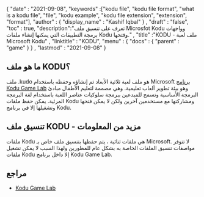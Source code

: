 {
  "date" : "2021-09-08",
  "keywords" :["kodu file", "kodu file format", "what is a kodu file", "file", "kodu example", "kodu file extension", "extension", "format"],
  "author" : {
    "display_name" : "Kashif Iqbal"
} ,
  "draft" : "false",
  "toc" : true,
  "description":"تعرف على تنسيق ملف Microsfot Kodu وواجهات برمجة التطبيقات التي يمكنها إنشاء ملفات Kodu وفتحها." ,
  "title" :"KODU - ملف لعبة Microsoft Kodu" ,
  "linktitle" : "KODU",
  "menu" : {
    "docs" : {
      "parent" : "game"
}
} ,
  "lastmod" : "2021-09-08"
}

## ما هو ملف KODU؟

ملف .kudo هو ملف لعبة ثلاثية الأبعاد تم إنشاؤه وحفظه باستخدام Microsoft [برنامج Kodu Game Lab](https://www.kodugamelab.com/) وهو بيئة تطوير ألعاب تعليمية. وهي مصممة لتعليم الأطفال مبادئ البرمجة الأساسية وتسمح للمبدعين ببرمجة سلوكيات عناصر اللعبة باستخدام لغة البرمجة المرئية. يمكن حفظ ملفات Kodu ومشاركتها مع مستخدمين آخرين ولكن لا يمكن فتحها وتشغيلها إلا في برنامج Kodu.

## تنسيق ملف KODU - مزيد من المعلومات

ملفات Kodu هي ملفات ثنائية ، يتم حفظها بتنسيق ملف خاص بـ Microsoft. لا تتوفر مواصفات تنسيق الملفات الخاصة به بشكل عام للمطورين ولهذا السبب لا يمكن تشغيل ملفات Kodu إلا داخل برنامج Kodu Game Lab.

## مراجع

* [Kodu Game Lab](https://www.kodugamelab.com/)

